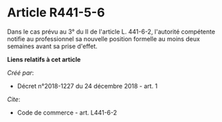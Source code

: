 # Article R441-5-6

Dans le cas prévu au 3° du II de l'article L. 441-6-2, l'autorité compétente notifie au professionnel sa nouvelle position
formelle au moins deux semaines avant sa prise d'effet.

**Liens relatifs à cet article**

_Créé par_:

  - Décret n°2018-1227 du 24 décembre 2018 - art. 1

_Cite_:

  - Code de commerce - art. L441-6-2
